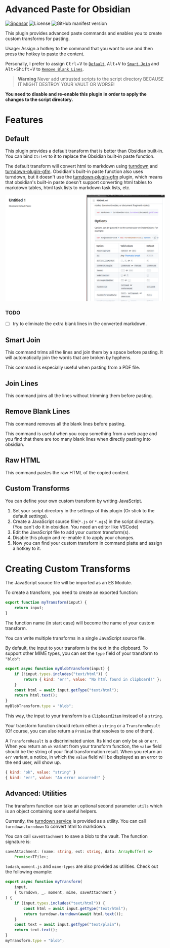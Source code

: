 # Advanced Paste for Obsidian

[![Sponsor](https://img.shields.io/badge/sponsor-via%20paypal-blue)](https://www.paypal.com/paypalme/tokxxt)
![License](https://img.shields.io/github/license/kxxt/obsidian-advanced-paste)
![GitHub manifest version](https://img.shields.io/github/manifest-json/v/kxxt/obsidian-advanced-paste)

This plugin provides advanced paste commands and enables you to create custom transforms for pasting.

Usage: Assign a hotkey to the command that you want to use and then press the hotkey to paste the content.

Personally, I prefer to assign <kbd>Ctrl</kbd>+<kbd>V</kbd> to [`Default`](#default), <kbd>Alt</kbd>+<kbd>V</kbd> to [`Smart Join`](#smart-join)
and <kbd>Alt</kbd>+<kbd>Shift</kbd>+<kbd>V</kbd> to [`Remove Blank Lines`](#remove-blank-lines).

> **Warning**
> Never add untrusted scripts to the script directory BECAUSE IT MIGHT DESTROY YOUR VAULT OR WORSE!

**You need to disable and re-enable this plugin in order to apply the changes to the script directory.**

# Features

## Default

This plugin provides a default transform that is better than Obsidian built-in. You can bind `Ctrl+V` to it to replace the Obsidian built-in paste function.

The default transform will convert html to markdown using [turndown](https://github.com/mixmark-io/turndown)
and [turndown-plugin-gfm](https://github.com/mixmark-io/turndown-plugin-gfm). Obsidian's built-in paste function also
uses turndown, but it doesn't use the [turndown-plugin-gfm](https://github.com/mixmark-io/turndown-plugin-gfm) plugin, which means that obsidian's built-in paste
doesn't support converting html tables to markdown tables, html task lists to markdown task lists, etc.

![Showcase](images/default-command.gif)

### TODO

-   [ ] try to eliminate the extra blank lines in the converted markdown.

## Smart Join

This command trims all the lines and join them by a space before pasting. It will automatically join the words that are broken by hyphens.

This command is especially useful when pasting from a PDF file.

## Join Lines

This command joins all the lines without trimming them before pasting.

## Remove Blank Lines

This command removes all the blank lines before pasting.

This command is useful when you copy something from a web page and you find that there are too many blank lines when directly pasting into obsidian.

## Raw HTML

This command pastes the raw HTML of the copied content.

## Custom Transforms

You can define your own custom transform by writing JavaScript.

1. Set your script directory in the settings of this plugin
   (Or stick to the default settings).
2. Create a JavaScript source file(`*.js` or `*.mjs`) in the script directory.
   (You can't do it in obsidian. You need an editor like VSCode)
3. Edit the JavaScript file to add your custom transform(s).
4. Disable this plugin and re-enable it to apply your changes.
5. Now you can find your custom transform in command platte and assign a hotkey to it.

# Creating Custom Transforms

The JavaScript source file will be imported as an ES Module.

To create a transform, you need to create an exported function:

```javascript
export function myTransform(input) {
    return input;
}
```

The function name (in start case) will become the name of your custom transform.

You can write multiple transforms in a single JavaScript source file.

By default, the input to your transform is the text in the clipboard.
To support other MIME types, you can set the `type` field of your transform to `"blob"`:

```javascript
export async function myBlobTransform(input) {
    if (!input.types.includes("text/html")) {
        return { kind: "err", value: "No html found in clipboard!" };
    }
    const html = await input.getType("text/html");
    return html.text();
}
myBlobTransform.type = "blob";
```

This way, the input to your transform is a
[`ClipboardItem`](https://developer.mozilla.org/en-US/docs/Web/API/ClipboardItem)
instead of a `string`.

Your transform function should return either a `string` or a `TransformResult`
(Of course, you can also return a `Promise` that resolves to one of them).

A `TransformResult` is a discriminated union. Its kind can only be `ok` or `err`.
When you return an `ok` variant from your transform function,
the `value` field should be the string of your final transformation result.
When you return an `err` variant, a notice, in which the `value` field will be displayed
as an error to the end user, will show up.

```javascript
{ kind: "ok", value: "string" }
{ kind: "err", value: "An error occurred!" }
```

## Advanced: Utilities

The transform function can take an optional second parameter `utils` which is an object containing some useful helpers.

Currently, the [turndown service](https://github.com/mixmark-io/turndown) is provided as a utility. You can call `turndown.turndown` to convert html to markdown.

You can call `saveAttachment` to save a blob to the vault. The function signature is:

```typescript
saveAttachment: (name: string, ext: string, data: ArrayBuffer) =>
    Promise<TFile>;
```

`lodash`, `moment.js` and `mime-types` are also provided as utilities. Check out the following example:

```javascript
export async function myTransform(
    input,
    { turndown, _, moment, mime, saveAttachment }
) {
    if (input.types.includes("text/html")) {
        const html = await input.getType("text/html");
        return turndown.turndown(await html.text());
    }
    const text = await input.getType("text/plain");
    return text.text();
}
myTransform.type = "blob";
```
